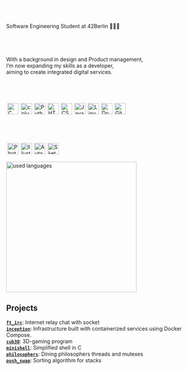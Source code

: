 <h1 align="left"><span style="color: white;">Taekeundo 🇰🇷</span></h1>
Software Engineering Student at 42Berlin 🧑🏻‍💻

<h2 align="left"><span style="color: white;">Why I chose to Learn Development</h2>
With a background in design and Product management,<br>
I’m now expanding my skills as a developer,<br>
aiming to create integrated digital services.

<h2 align="left"><span style="color: white;">Tech Stack</span></h2>
<img style="margin: 3px" src="https://profilinator.rishav.dev/skills-assets/c-original.svg" alt="C" width="30" height="30"/><img style="margin: 3px" src="https://profilinator.rishav.dev/skills-assets/cplusplus-original.svg" alt="cplusplus" width="30" height="30"/><img style="margin: 3px" src="https://profilinator.rishav.dev/skills-assets/python-original.svg" alt="Python" height="30"/><img style="margin: 3px" src="https://profilinator.rishav.dev/skills-assets/html5-original-wordmark.svg" alt="HTML5" height="30" width="30"/><img style="margin: 3px" src="https://profilinator.rishav.dev/skills-assets/css3-original-wordmark.svg" alt="CSS3" height="30" width="30"/><img style="margin: 3px" src="https://profilinator.rishav.dev/skills-assets/javascript-original.svg" alt="JavaScript" height="30"/><img style="margin: 3px" src="https://profilinator.rishav.dev/skills-assets/linux-original.svg" alt="Linux" height="30"/><a href="https://www.docker.com/" target="_blank"><img style="margin: 3px" src="https://profilinator.rishav.dev/skills-assets/docker-original-wordmark.svg" alt="Docker" height="30"/></a><img style="margin: 3px" src="https://github.githubassets.com/images/modules/logos_page/GitHub-Mark.png" alt="GitHub" height="30"/>

<h2 align="left"><span style="color: white;">Other Skills</span></h2>
<a href="https://www.adobe.com/in/products/photoshop.html" target="_blank"><img style="margin: 3px" src="https://profilinator.rishav.dev/skills-assets/photoshop-plain.svg" alt="Photoshop" height="30"/></a><a href="https://www.adobe.com/in/products/illustrator.html" target="_blank"><img style="margin: 3px" src="https://profilinator.rishav.dev/skills-assets/adobe_illustrator-icon.svg" alt="Illustrator" height="30"/></a><img style="margin: 3px" src="https://www.weltenbauer.com/images/Produkt_Bilder/autodesk-autocad-product-icon-1282x.png" alt="AutoCAD" height="30"/><img style="margin: 3px" src="https://uxwing.com/wp-content/themes/uxwing/download/brands-and-social-media/sketchup-icon.png" alt="SketchUp" height="30"/>

<br>
<div align="left">
  <br/>
  <img src="https://github-readme-stats.vercel.app/api/top-langs/?username=Taekeundo&hide=roff&count_private=true&disable_animations=false&theme=tokyonight&locale=en&hide_border=false" height="350" alt="used languages"  />
  <br/>
</div>

## Projects <br/>
  [**`ft_irc`**](https://github.com/Taekeundo/42berlin/tree/main/Circle_05/ft_irc): Internet relay chat with socket<br>
  [**`inception`**](https://github.com/Taekeundo/42berlin/tree/main/Circle_05/Inception): Infrastructure built with containerized services using Docker Compose.<br>
  [**`cub3D`**](https://github.com/Taekeundo/42berlin/tree/main/Circle_04/cub3d): 3D-gaming program<br>
  [**`minishell`**](https://github.com/Taekeundo/minishell): Simplified shell in C<br>
  [**`philosophers`**](https://github.com/Taekeundo/42berlin/tree/main/Circle_03/Philosophers): Dining philosophers threads and mutexes<br>
  [**`push_swap`**](https://github.com/Taekeundo/42berlin/tree/main/Circle_02/push_swap): Sorting algorithm for stacks<br>
